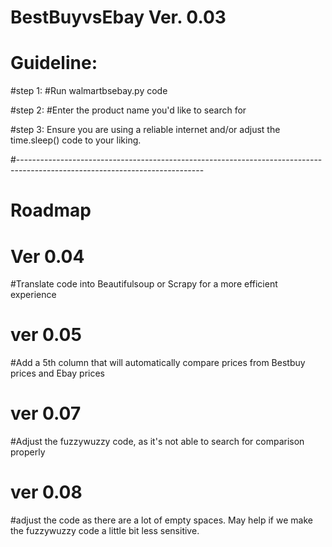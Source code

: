 # BestBuyvsEbay Ver. 0.03
# Guideline:

#step 1:
#Run walmartbsebay.py code

#step 2:
#Enter the product name you'd like to search for

#step 3: Ensure you are using a reliable internet and/or adjust the time.sleep() code to your liking.

#----------------------------------------------------------------------------------------------------------------------------

# Roadmap

# Ver 0.04
#Translate code into Beautifulsoup or Scrapy for a more efficient experience

# ver 0.05
#Add a 5th column that will automatically compare prices from Bestbuy prices and Ebay prices

# ver 0.07
#Adjust the fuzzywuzzy code, as it's not able to search for comparison properly

# ver 0.08
#adjust the code as there are a lot of empty spaces. May help if we make the fuzzywuzzy code a little bit less sensitive.





